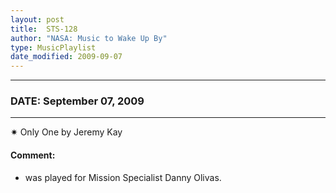 ```yaml
---
layout: post
title:  STS-128
author: "NASA: Music to Wake Up By"
type: MusicPlaylist
date_modified: 2009-09-07
---
```


----
### DATE: September 07, 2009
----
✷ Only One by Jeremy Kay

#### Comment:
* was played for Mission Specialist Danny Olivas.
